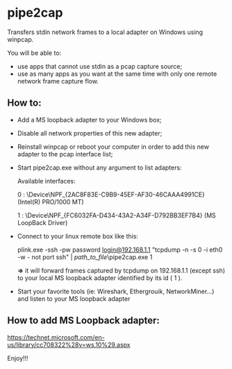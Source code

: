 # pipe2cap
Transfers stdin network frames to a local adapter on Windows using winpcap.

You will be able to:
- use apps that cannot use stdin as a pcap capture source;
- use as many apps as you want at the same time with only one remote network frame capture flow.

## How to:
- Add a MS loopback adapter to your Windows box;
- Disable all network properties of this new adapter;
- Reinstall winpcap or reboot your computer in order to add this new adapter to the pcap interface list;
- Start pipe2cap.exe without any argument to list adapters:

  Available interfaces:
  
  0 : \Device\NPF_{2AC8F83E-C9B9-45EF-AF30-46CAAA4991CE} (Intel(R) PRO/1000 MT)
  
  1 : \Device\NPF_{FC6032FA-D434-43A2-A34F-D792BB3EF7B4} (MS LoopBack Driver)

- Connect to your linux remote box like this:

  plink.exe -ssh -pw password login@192.168.1.1 "tcpdump -n -s 0 -i eth0 -w - not port ssh" | *path_to_file*\pipe2cap.exe 1

  **=>** it will forward frames captured by tcpdump on 192.168.1.1 (except ssh) to your local MS loopback adapter identified by its id ( 1 ).
- Start your favorite tools (ie: Wireshark, Ethergrouik, NetworkMiner...) and listen to your MS loopback adapter 

## How to add MS Loopback adapter:
https://technet.microsoft.com/en-us/library/cc708322%28v=ws.10%29.aspx

Enjoy!!!
